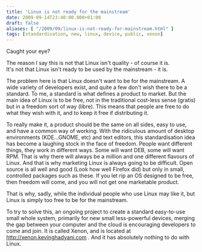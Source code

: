```yaml
---
title: 'Linux is not ready for the mainstream'
date: 2009-09-14T23:40:00.000+01:00
draft: false
aliases: [ "/2009/09/linux-is-not-ready-for-mainstream.html" ]
tags: [standardisation, new, linux, device, public, xenon]
---
```


Caught your eye?  
  
The reason I say this is not that Linux isn't quality - of course it is.  
It's not that Linux isn't ready to be used by the mainstream - it is.  
  
The problem here is that Linux doesn't want to be for the mainstream. A wide variety of developers exist, and quite a few don't wish there to be a standard. To me, a standard is what defines a product to market. But the main idea of Linux is to be free, not in the traditional cost-less sense (gratis) but in a freedom sort of way (libre). This means that people are free to do what they wish with it, and to keep it free if distributing it.  
  
To really make it, a product should be the same on all sides, easy to use, and have a common way of working. With the ridiculous amount of desktop environments (KDE...GNOME, etc) and text editors, this standardisation idea has become a laughing stock in the face of freedom. People want different things, they work in different ways. Some will want DEB, some will want RPM. That is why there will always be a million and one different flavours of Linux. And that is why marketing Linux is always going to be difficult. Open source is all well and good (Look how well Firefox did) but only in small, controlled packages such as these. If you let rip an OS designed to be free, then freedom will come, and you will not get one marketable product.  
  
That is why, sadly, while the individual people who use Linux may like it, but Linux is simply too free to be for the mainstream.  
  
To try to solve this, an ongoing project to create a standard easy-to-use small whole system, primarily for new small less-powerful devices, merging the gap between your computer and the cloud is encouraging developers to come and join. It is called Xenon, and is located at http://xenon.kevinghadyani.com . And it has absolutely nothing to do with Linux.